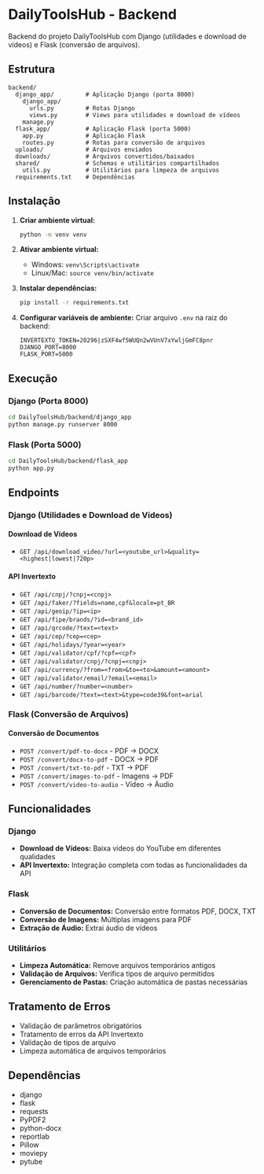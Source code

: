 # DailyToolsHub - Backend

Backend do projeto DailyToolsHub com Django (utilidades e download de vídeos) e Flask (conversão de arquivos).

## Estrutura

```
backend/
  django_app/         # Aplicação Django (porta 8000)
    django_app/
      urls.py         # Rotas Django
      views.py        # Views para utilidades e download de vídeos
    manage.py
  flask_app/          # Aplicação Flask (porta 5000)
    app.py            # Aplicação Flask
    routes.py         # Rotas para conversão de arquivos
  uploads/            # Arquivos enviados
  downloads/          # Arquivos convertidos/baixados
  shared/             # Schemas e utilitários compartilhados
    utils.py          # Utilitários para limpeza de arquivos
  requirements.txt    # Dependências
```

## Instalação

1. **Criar ambiente virtual:**
   ```bash
   python -m venv venv
   ```

2. **Ativar ambiente virtual:**
   - Windows: `venv\Scripts\activate`
   - Linux/Mac: `source venv/bin/activate`

3. **Instalar dependências:**
   ```bash
   pip install -r requirements.txt
   ```

4. **Configurar variáveis de ambiente:**
   Criar arquivo `.env` na raiz do backend:
   ```
   INVERTEXTO_TOKEN=20296|zSXF4wf5WUQn2wVUnV7xYwljGmFC8pnr
   DJANGO_PORT=8000
   FLASK_PORT=5000
   ```

## Execução

### Django (Porta 8000)
```bash
cd DailyToolsHub/backend/django_app
python manage.py runserver 8000
```

### Flask (Porta 5000)
```bash
cd DailyToolsHub/backend/flask_app
python app.py
```

## Endpoints

### Django (Utilidades e Download de Vídeos)

#### Download de Vídeos
- `GET /api/download_video/?url=<youtube_url>&quality=<highest|lowest|720p>`

#### API Invertexto
- `GET /api/cnpj/?cnpj=<cnpj>`
- `GET /api/faker/?fields=name,cpf&locale=pt_BR`
- `GET /api/geoip/?ip=<ip>`
- `GET /api/fipe/brands/?id=<brand_id>`
- `GET /api/qrcode/?text=<text>`
- `GET /api/cep/?cep=<cep>`
- `GET /api/holidays/?year=<year>`
- `GET /api/validator/cpf/?cpf=<cpf>`
- `GET /api/validator/cnpj/?cnpj=<cnpj>`
- `GET /api/currency/?from=<from>&to=<to>&amount=<amount>`
- `GET /api/validator/email/?email=<email>`
- `GET /api/number/?number=<number>`
- `GET /api/barcode/?text=<text>&type=code39&font=arial`

### Flask (Conversão de Arquivos)

#### Conversão de Documentos
- `POST /convert/pdf-to-docx` - PDF → DOCX
- `POST /convert/docx-to-pdf` - DOCX → PDF
- `POST /convert/txt-to-pdf` - TXT → PDF
- `POST /convert/images-to-pdf` - Imagens → PDF
- `POST /convert/video-to-audio` - Vídeo → Áudio

## Funcionalidades

### Django
- **Download de Vídeos:** Baixa vídeos do YouTube em diferentes qualidades
- **API Invertexto:** Integração completa com todas as funcionalidades da API

### Flask
- **Conversão de Documentos:** Conversão entre formatos PDF, DOCX, TXT
- **Conversão de Imagens:** Múltiplas imagens para PDF
- **Extração de Áudio:** Extrai áudio de vídeos

### Utilitários
- **Limpeza Automática:** Remove arquivos temporários antigos
- **Validação de Arquivos:** Verifica tipos de arquivo permitidos
- **Gerenciamento de Pastas:** Criação automática de pastas necessárias

## Tratamento de Erros

- Validação de parâmetros obrigatórios
- Tratamento de erros da API Invertexto
- Validação de tipos de arquivo
- Limpeza automática de arquivos temporários

## Dependências

- django
- flask
- requests
- PyPDF2
- python-docx
- reportlab
- Pillow
- moviepy
- pytube 